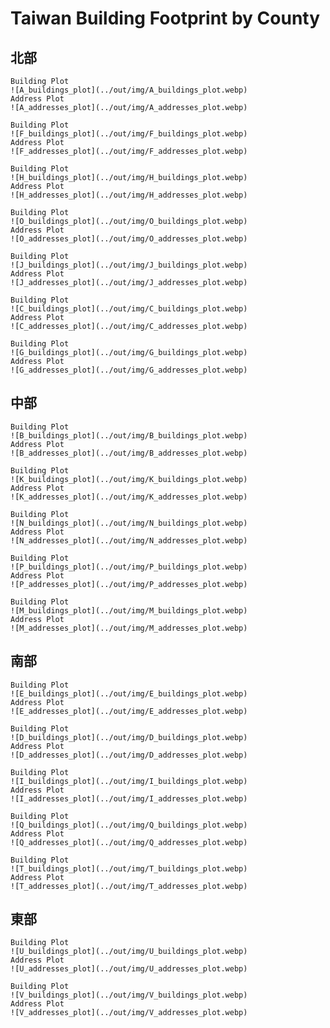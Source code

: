 # Taiwan Building Footprint by County


## 北部
```{dropdown} 台北市
Building Plot
![A_buildings_plot](../out/img/A_buildings_plot.webp)
Address Plot
![A_addresses_plot](../out/img/A_addresses_plot.webp)
```

```{dropdown} 新北市
Building Plot
![F_buildings_plot](../out/img/F_buildings_plot.webp)
Address Plot
![F_addresses_plot](../out/img/F_addresses_plot.webp)
```

```{dropdown} 桃園市 
Building Plot
![H_buildings_plot](../out/img/H_buildings_plot.webp)
Address Plot
![H_addresses_plot](../out/img/H_addresses_plot.webp)
```

```{dropdown} 新竹市
Building Plot
![O_buildings_plot](../out/img/O_buildings_plot.webp)
Address Plot
![O_addresses_plot](../out/img/O_addresses_plot.webp)
```

```{dropdown} 新竹縣
Building Plot
![J_buildings_plot](../out/img/J_buildings_plot.webp)
Address Plot
![J_addresses_plot](../out/img/J_addresses_plot.webp)
```

```{dropdown} 基隆市
Building Plot
![C_buildings_plot](../out/img/C_buildings_plot.webp)
Address Plot
![C_addresses_plot](../out/img/C_addresses_plot.webp)
```

```{dropdown} 宜蘭縣 
Building Plot
![G_buildings_plot](../out/img/G_buildings_plot.webp)
Address Plot
![G_addresses_plot](../out/img/G_addresses_plot.webp)
```

## 中部

```{dropdown} 台中市 
Building Plot
![B_buildings_plot](../out/img/B_buildings_plot.webp)
Address Plot
![B_addresses_plot](../out/img/B_addresses_plot.webp)
```

```{dropdown} 苗栗縣 
Building Plot
![K_buildings_plot](../out/img/K_buildings_plot.webp)
Address Plot
![K_addresses_plot](../out/img/K_addresses_plot.webp)
```

```{dropdown} 彰化縣
Building Plot
![N_buildings_plot](../out/img/N_buildings_plot.webp)
Address Plot
![N_addresses_plot](../out/img/N_addresses_plot.webp)
```

```{dropdown} 雲林縣 
Building Plot
![P_buildings_plot](../out/img/P_buildings_plot.webp)
Address Plot
![P_addresses_plot](../out/img/P_addresses_plot.webp)
```

```{dropdown} 南投縣
Building Plot
![M_buildings_plot](../out/img/M_buildings_plot.webp)
Address Plot
![M_addresses_plot](../out/img/M_addresses_plot.webp)
```

## 南部

```{dropdown} 高雄市
Building Plot
![E_buildings_plot](../out/img/E_buildings_plot.webp)
Address Plot
![E_addresses_plot](../out/img/E_addresses_plot.webp)
```

```{dropdown} 台南市 
Building Plot
![D_buildings_plot](../out/img/D_buildings_plot.webp)
Address Plot
![D_addresses_plot](../out/img/D_addresses_plot.webp)
```

```{dropdown} 嘉義市
Building Plot
![I_buildings_plot](../out/img/I_buildings_plot.webp)
Address Plot
![I_addresses_plot](../out/img/I_addresses_plot.webp)
```

```{dropdown} 嘉義縣
Building Plot
![Q_buildings_plot](../out/img/Q_buildings_plot.webp)
Address Plot
![Q_addresses_plot](../out/img/Q_addresses_plot.webp)
```

```{dropdown} 屏東縣
Building Plot
![T_buildings_plot](../out/img/T_buildings_plot.webp)
Address Plot
![T_addresses_plot](../out/img/T_addresses_plot.webp)
```
## 東部

```{dropdown} 花蓮縣 
Building Plot
![U_buildings_plot](../out/img/U_buildings_plot.webp)
Address Plot
![U_addresses_plot](../out/img/U_addresses_plot.webp)
```

```{dropdown} 台東縣 
Building Plot
![V_buildings_plot](../out/img/V_buildings_plot.webp)
Address Plot
![V_addresses_plot](../out/img/V_addresses_plot.webp)
```
